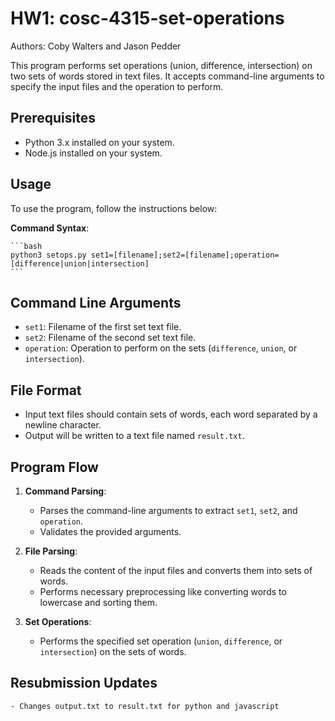 # HW1: cosc-4315-set-operations
Authors: Coby Walters and Jason Pedder

This program performs set operations (union, difference, intersection) on two sets of words stored in text files. It accepts command-line arguments to specify the input files and the operation to perform.

## Prerequisites

- Python 3.x installed on your system.
- Node.js installed on your system.

## Usage

To use the program, follow the instructions below:

**Command Syntax**:

    ```bash
    python3 setops.py set1=[filename];set2=[filename];operation=[difference|union|intersection]
    ```

## Command Line Arguments

- `set1`: Filename of the first set text file.
- `set2`: Filename of the second set text file.
- `operation`: Operation to perform on the sets (`difference`, `union`, or `intersection`).

## File Format

- Input text files should contain sets of words, each word separated by a newline character.
- Output will be written to a text file named `result.txt`.

## Program Flow

1. **Command Parsing**:
    - Parses the command-line arguments to extract `set1`, `set2`, and `operation`.
    - Validates the provided arguments.

2. **File Parsing**:
    - Reads the content of the input files and converts them into sets of words.
    - Performs necessary preprocessing like converting words to lowercase and sorting them.

3. **Set Operations**:
    - Performs the specified set operation (`union`, `difference`, or `intersection`) on the sets of words.

## Resubmission Updates
    - Changes output.txt to result.txt for python and javascript